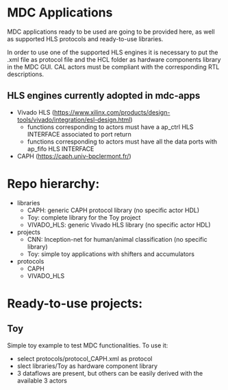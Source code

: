 # MDC Applications
MDC applications ready to be used are going to be provided here, as well as supported HLS protocols and ready-to-use libraries.

In order to use one of the supported HLS engines it is necessary to put the .xml file as protocol file and the HCL folder as hardware components library in the MDC GUI. CAL actors must be compliant with the corresponding RTL descriptions. 

## HLS engines currently adopted in mdc-apps
- Vivado HLS (https://www.xilinx.com/products/design-tools/vivado/integration/esl-design.html)
  - functions corresponding to actors must have a ap_ctrl HLS INTERFACE associated to port return
  - functions corresponding to actors must have all the data ports with ap_fifo HLS INTERFACE
- CAPH (https://caph.univ-bpclermont.fr/)

# Repo hierarchy:
- libraries
	- CAPH: generic CAPH protocol library (no specific actor HDL)
	- Toy: complete library for the Toy project
	- VIVADO_HLS: generic Vivado HLS library (no specific actor HDL)
- projects
	- CNN: Inception-net for human/animal classification (no specific library)
	- Toy: simple toy applications with shifters and accumulators 
- protocols
	- CAPH
	- VIVADO_HLS

# Ready-to-use projects:
## Toy
Simple toy example to test MDC functionalities.
To use it:
- select protocols/protocol_CAPH.xml as protocol
- slect libraries/Toy as hardware component library
- 3 dataflows are present, but others can be easily derived with the available 3 actors
